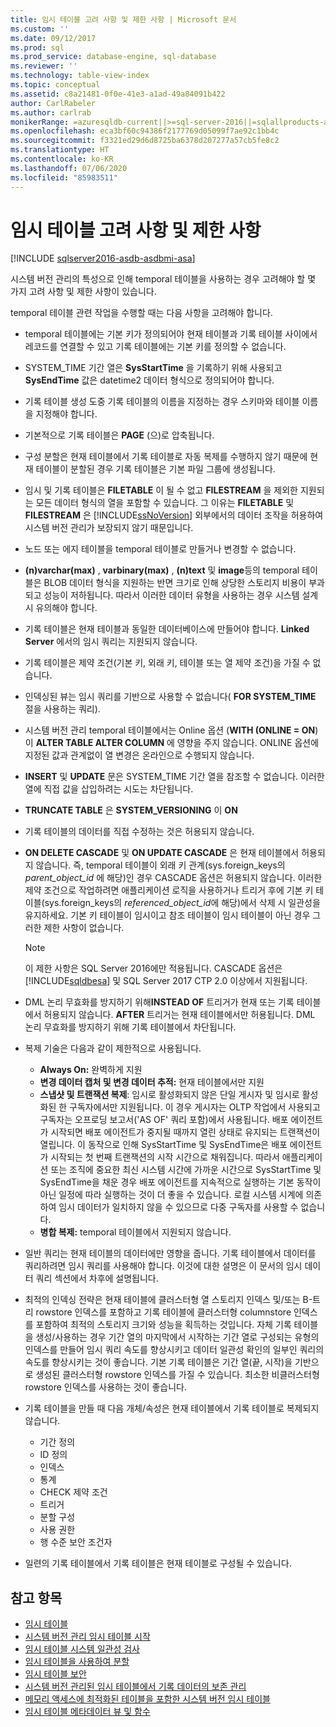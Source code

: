 ```yaml
---
title: 임시 테이블 고려 사항 및 제한 사항 | Microsoft 문서
ms.custom: ''
ms.date: 09/12/2017
ms.prod: sql
ms.prod_service: database-engine, sql-database
ms.reviewer: ''
ms.technology: table-view-index
ms.topic: conceptual
ms.assetid: c8a21481-0f0e-41e3-a1ad-49a84091b422
author: CarlRabeler
ms.author: carlrab
monikerRange: =azuresqldb-current||>=sql-server-2016||=sqlallproducts-allversions||>=sql-server-linux-2017||=azuresqldb-mi-current
ms.openlocfilehash: eca3bf60c94386f2177769d05099f7ae92c1bb4c
ms.sourcegitcommit: f3321ed29d6d8725ba6378d207277a57cb5fe8c2
ms.translationtype: HT
ms.contentlocale: ko-KR
ms.lasthandoff: 07/06/2020
ms.locfileid: "85983511"
---
```

# <a name="temporal-table-considerations-and-limitations"></a>임시 테이블 고려 사항 및 제한 사항

[!INCLUDE [sqlserver2016-asdb-asdbmi-asa](../../includes/applies-to-version/sqlserver2016-asdb-asdbmi-asa.md)]

시스템 버전 관리의 특성으로 인해 temporal 테이블을 사용하는 경우 고려해야 할 몇 가지 고려 사항 및 제한 사항이 있습니다.

temporal 테이블 관련 작업을 수행할 때는 다음 사항을 고려해야 합니다.

- temporal 테이블에는 기본 키가 정의되어야 현재 테이블과 기록 테이블 사이에서 레코드를 연결할 수 있고 기록 테이블에는 기본 키를 정의할 수 없습니다.
- SYSTEM_TIME 기간 열은 **SysStartTime** 을 기록하기 위해 사용되고 **SysEndTime** 값은 datetime2 데이터 형식으로 정의되어야 합니다.
- 기록 테이블 생성 도중 기록 테이블의 이름을 지정하는 경우 스키마와 테이블 이름을 지정해야 합니다.
- 기본적으로 기록 테이블은 **PAGE** (으)로 압축됩니다.
- 구성 분할은 현재 테이블에서 기록 테이블로 자동 복제를 수행하지 않기 때문에 현재 테이블이 분할된 경우 기록 테이블은 기본 파일 그룹에 생성됩니다.
- 임시 및 기록 테이블은 **FILETABLE** 이 될 수 없고 **FILESTREAM** 을 제외한 지원되는 모든 데이터 형식의 열을 포함할 수 있습니다. 그 이유는 **FILETABLE** 및 **FILESTREAM** 은 [!INCLUDE[ssNoVersion](../../includes/ssnoversion-md.md)] 외부에서의 데이터 조작을 허용하여 시스템 버전 관리가 보장되지 않기 때문입니다.
- 노드 또는 에지 테이블을 temporal 테이블로 만들거나 변경할 수 없습니다.
- **(n)varchar(max)** , **varbinary(max)** , **(n)text** 및 **image**등의 temporal 테이블은 BLOB 데이터 형식을 지원하는 반면 크기로 인해 상당한 스토리지 비용이 부과되고 성능이 저하됩니다. 따라서 이러한 데이터 유형을 사용하는 경우 시스템 설계 시 유의해야 합니다.
- 기록 테이블은 현재 테이블과 동일한 데이터베이스에 만들어야 합니다. **Linked Server** 에서의 임시 쿼리는 지원되지 않습니다.
- 기록 테이블은 제약 조건(기본 키, 외래 키, 테이블 또는 열 제약 조건)을 가질 수 없습니다.
- 인덱싱된 뷰는 임시 쿼리를 기반으로 사용할 수 없습니다( **FOR SYSTEM_TIME** 절을 사용하는 쿼리).
- 시스템 버전 관리 temporal 테이블에서는 Online 옵션 (**WITH (ONLINE = ON**)이 **ALTER TABLE ALTER COLUMN** 에 영향을 주지 않습니다. ONLINE 옵션에 지정된 값과 관계없이 열 변경은 온라인으로 수행되지 않습니다.
- **INSERT** 및 **UPDATE** 문은 SYSTEM_TIME 기간 열을 참조할 수 없습니다. 이러한 열에 직접 값을 삽입하려는 시도는 차단됩니다.
- **TRUNCATE TABLE** 은 **SYSTEM_VERSIONING** 이 **ON**
- 기록 테이블의 데이터를 직접 수정하는 것은 허용되지 않습니다.
- **ON DELETE CASCADE** 및 **ON UPDATE CASCADE** 은 현재 테이블에서 허용되지 않습니다. 즉, temporal 테이블이 외래 키 관계(sys.foreign_keys의 *parent_object_id* 에 해당)인 경우 CASCADE 옵션은 허용되지 않습니다. 이러한 제약 조건으로 작업하려면 애플리케이션 로직을 사용하거나 트리거 후에 기본 키 테이블(sys.foreign_keys의 *referenced_object_id*에 해당)에서 삭제 시 일관성을 유지하세요. 기본 키 테이블이 임시이고 참조 테이블이 임시 테이블이 아닌 경우 그러한 제한 사항이 없습니다.

  > [!NOTE]
  > 이 제한 사항은 SQL Server 2016에만 적용됩니다. CASCADE 옵션은 [!INCLUDE[sqldbesa](../../includes/sqldbesa-md.md)] 및 SQL Server 2017 CTP 2.0 이상에서 지원됩니다.

- DML 논리 무효화를 방지하기 위해**INSTEAD OF** 트리거가 현재 또는 기록 테이블에서 허용되지 않습니다. **AFTER** 트리거는 현재 테이블에서만 허용됩니다. DML 논리 무효화를 방지하기 위해 기록 테이블에서 차단됩니다.
- 복제 기술은 다음과 같이 제한적으로 사용됩니다.

  - **Always On:** 완벽하게 지원
  - **변경 데이터 캡처 및 변경 데이터 추적:** 현재 테이블에서만 지원
  - **스냅샷 및 트랜잭션 복제**: 임시로 활성화되지 않은 단일 게시자 및 임시로 활성화된 한 구독자에서만 지원됩니다. 이 경우 게시자는 OLTP 작업에서 사용되고 구독자는 오프로딩 보고서('AS OF' 쿼리 포함)에서 사용됩니다. 배포 에이전트가 시작되면 배포 에이전트가 중지될 때까지 열린 상태로 유지되는 트랜잭션이 열립니다. 이 동작으로 인해 SysStartTime 및 SysEndTime은 배포 에이전트가 시작되는 첫 번째 트랜잭션의 시작 시간으로 채워집니다. 따라서 애플리케이션 또는 조직에 중요한 최신 시스템 시간에 가까운 시간으로 SysStartTime 및 SysEndTime을 채운 경우 배포 에이전트를 지속적으로 실행하는 기본 동작이 아닌 일정에 따라 실행하는 것이 더 좋을 수 있습니다. 로컬 시스템 시계에 의존하여 임시 데이터가 일치하지 않을 수 있으므로 다중 구독자를 사용할 수 없습니다.
  - **병합 복제:** temporal 테이블에서 지원되지 않습니다.

- 일반 쿼리는 현재 테이블의 데이터에만 영향을 줍니다. 기록 테이블에서 데이터를 쿼리하려면 임시 쿼리를 사용해야 합니다. 이것에 대한 설명은 이 문서의 임시 데이터 쿼리 섹션에서 차후에 설명됩니다.
- 최적의 인덱싱 전략은 현재 테이블에 클러스터형 열 스토리지 인덱스 및/또는 B-트리 rowstore 인덱스를 포함하고 기록 테이블에 클러스터형 columnstore 인덱스를 포함하여 최적의 스토리지 크기와 성능을 획득하는 것입니다. 자체 기록 테이블을 생성/사용하는 경우 기간 열의 마지막에서 시작하는 기간 열로 구성되는 유형의 인덱스를 만들어 임시 쿼리 속도를 향상시키고 데이터 일관성 확인의 일부인 쿼리의 속도를 향상시키는 것이 좋습니다. 기본 기록 테이블은 기간 열(끝, 시작)을 기반으로 생성된 클러스터형 rowstore 인덱스를 가질 수 있습니다. 최소한 비클러스터형 rowstore 인덱스를 사용하는 것이 좋습니다.
- 기록 테이블을 만들 때 다음 개체/속성은 현재 테이블에서 기록 테이블로 복제되지 않습니다.

  - 기간 정의
  - ID 정의
  - 인덱스
  - 통계
  - CHECK 제약 조건
  - 트리거
  - 분할 구성
  - 사용 권한
  - 행 수준 보안 조건자

- 일련의 기록 테이블에서 기록 테이블은 현재 테이블로 구성될 수 있습니다.

## <a name="see-also"></a>참고 항목

- [임시 테이블](../../relational-databases/tables/temporal-tables.md)
- [시스템 버전 관리 임시 테이블 시작](../../relational-databases/tables/getting-started-with-system-versioned-temporal-tables.md)
- [임시 테이블 시스템 일관성 검사](../../relational-databases/tables/temporal-table-system-consistency-checks.md)
- [임시 테이블을 사용하여 분할](../../relational-databases/tables/partitioning-with-temporal-tables.md)
- [임시 테이블 보안](../../relational-databases/tables/temporal-table-security.md)
- [시스템 버전 관리된 임시 테이블에서 기록 데이터의 보존 관리](../../relational-databases/tables/manage-retention-of-historical-data-in-system-versioned-temporal-tables.md)
- [메모리 액세스에 최적화된 테이블을 포함한 시스템 버전 임시 테이블](../../relational-databases/tables/system-versioned-temporal-tables-with-memory-optimized-tables.md)
- [임시 테이블 메타데이터 뷰 및 함수](../../relational-databases/tables/temporal-table-metadata-views-and-functions.md)
